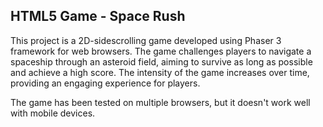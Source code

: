 ## HTML5 Game - Space Rush

This project is a 2D-sidescrolling game developed using Phaser 3 framework for web browsers. 
The game challenges players to navigate a spaceship through an asteroid field, aiming to survive as long as possible and achieve a high score. 
The intensity of the game increases over time, providing an engaging experience for players.

The game has been tested on multiple browsers, but it doesn't work well with mobile devices.
